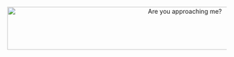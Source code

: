 <div align="center">
	<br>
		<img src="https://gan-image.s3-ap-southeast-1.amazonaws.com/gogo.svg" width="800" height="100" alt="Are you approaching me?">
	<br>
</div>
